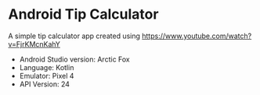 # Android Tip Calculator

A simple tip calculator app created using https://www.youtube.com/watch?v=FjrKMcnKahY

- Android Studio version: Arctic Fox
- Language: Kotlin
- Emulator: Pixel 4
- API Version: 24

